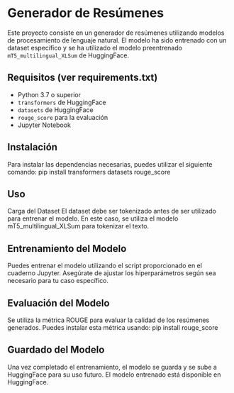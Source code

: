 # Generador de Resúmenes
Este proyecto consiste en un generador de resúmenes utilizando modelos de procesamiento de lenguaje natural. El modelo ha sido entrenado con un dataset específico y se ha utilizado el modelo preentrenado `mT5_multilingual_XLSum` de HuggingFace.

## Requisitos (ver requirements.txt)
- Python 3.7 o superior
- `transformers` de HuggingFace
- `datasets` de HuggingFace
- `rouge_score` para la evaluación
- Jupyter Notebook

## Instalación
Para instalar las dependencias necesarias, puedes utilizar el siguiente comando:
pip install transformers datasets rouge_score

## Uso
Carga del Dataset
El dataset debe ser tokenizado antes de ser utilizado para entrenar el modelo. En este caso, se utiliza el modelo mT5_multilingual_XLSum para tokenizar el texto.

## Entrenamiento del Modelo
Puedes entrenar el modelo utilizando el script proporcionado en el cuaderno Jupyter. Asegúrate de ajustar los hiperparámetros según sea necesario para tu caso específico.

## Evaluación del Modelo
Se utiliza la métrica ROUGE para evaluar la calidad de los resúmenes generados. Puedes instalar esta métrica usando:
pip install rouge_score

## Guardado del Modelo
Una vez completado el entrenamiento, el modelo se guarda y se sube a HuggingFace para su uso futuro. El modelo entrenado está disponible en HuggingFace.
